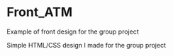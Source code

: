 # Front_ATM
Example of front design for the group project

Simple HTML/CSS design I made for the group project

